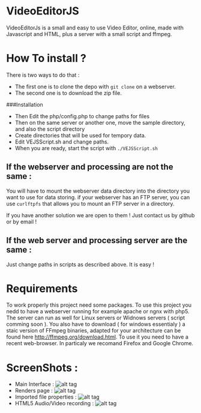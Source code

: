VideoEditorJS
=============

VideoEditorJs is a small and easy to use Video Editor, online, made with Javascript and HTML, plus a server with a small script and ffmpeg.

How To install ? 
================

There is two ways to do that :
- The first one is to clone the depo with `git clone` on a webserver.
- The second one is to download the zip file.

###Installation

- Then Edit the php/config.php to change paths for files
- Then on the same server or another one, move the sample directory, and also the script directory
- Create directories that will be used for tempory data.
- Edit VEJSScript.sh and change paths.
- When you are ready, start the script with `./VEJSScript.sh`

## If the webserver and processing are not the same :

You will have to mount the webserver data directory into the directory you want to use for data storing.
if your webserver has an FTP server, you can use `curlftpfs` that allows you to mount an FTP server in a directory.

If you have another solution we are open to them ! Just contact us by github or by email !

## If the web server and processing server are the same :

Just change paths in scripts as described above. It is easy !


Requirements
============

To work properly this project need some packages.
To use this project you nedd to have a webserver running for example apache or ngnx with php5.
The server can run as well for Linux servers or Widnows servers ( script comming soon ).
You also have to download ( for windows essentialy ) a staic version of FFmpeg binaries, adapted for your architecture can be found here http://ffmpeg.org/download.html.
To use it you need to have a recent web-browser. In particaly we recomand Firefox and Google Chrome.


ScreenShots :
=============
- Main Interface :
![alt tag](https://raw.githubusercontent.com/DGIProject/VideoEditorJS/master/screenshots/scr01.PNG)
- Renders page :
![alt tag](https://raw.githubusercontent.com/DGIProject/VideoEditorJS/master/screenshots/scr02.PNG)
- Imported file properties :
![alt tag](https://raw.githubusercontent.com/DGIProject/VideoEditorJS/master/screenshots/scr03.PNG)
- HTML5 Audio/Video recording :
![alt tag](https://raw.githubusercontent.com/DGIProject/VideoEditorJS/master/screenshots/scr04.PNG)
